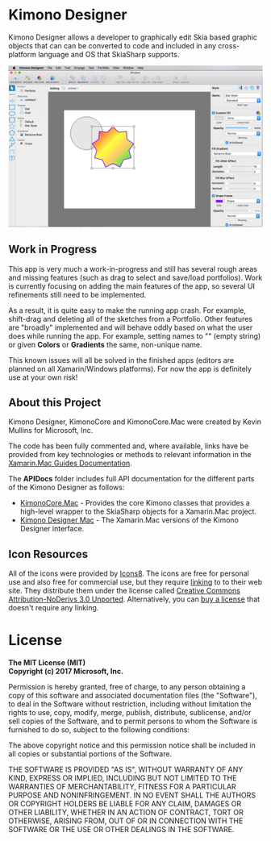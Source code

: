 Kimono Designer
============

Kimono Designer allows a developer to graphically edit Skia based graphic objects that can can be converted to code and included in any cross-platform language and OS that SkiaSharp supports.

![](Images/Intro01.png)

## Work in Progress

This app is very much a work-in-progress and still has several rough areas and missing features (such as drag to select and save/load portfolios). Work is currently focusing on adding the main features of the app, so several UI refinements still need to be implemented.

As a result, it is quite easy to make the running app crash. For example, shift-drag and deleting all of the sketches from a Portfolio. Other features are "broadly" implemented and will behave oddly based on what the user does while running the app. For example, setting names to "" (empty string) or given **Colors** or **Gradients** the same, non-unique name.

This known issues will all be solved in the finished apps (editors are planned on all Xamarin/Windows platforms). For now the app is definitely use at your own risk!

## About this Project

Kimono Designer, KimonoCore and KimonoCore.Mac were created by Kevin Mullins for Microsoft, Inc.

The code has been fully commented and, where available, links have be provided from key technologies or methods to relevant information in the [Xamarin.Mac Guides Documentation](https://developer.xamarin.com/guides/#mac).

The **APIDocs** folder includes full API documentation for the different parts of the Kimono Designer as follows:

- [KimonoCore.Mac](https://github.com/xamarin/KimonoDesigner/blob/master/APIDocs/Kimono.Mac/ReadMe.md) - Provides the core Kimono classes that provides a high-level wrapper to the SkiaSharp objects for a Xamarin.Mac project.
- [Kimono Designer Mac](https://github.com/xamarin/KimonoDesigner/blob/master/APIDocs/KimonoDesigner.mac/ReadMe.md) - The Xamarin.Mac versions of the Kimono Designer interface.


## Icon Resources

All of the icons were provided by [Icons8](https://icons8.com). The icons are free for personal use and also free for commercial use, but they require [linking](https://icons8.com/license/) to to their web site. They distribute them under the license called [Creative Commons Attribution-NoDerivs 3.0 Unported](https://creativecommons.org/licenses/by-nd/3.0/). Alternatively, you can [buy a license](https://icons8.com/paid-license-99/) that doesn't require any linking.

# License

**The MIT License (MIT)<br/>
Copyright (c) 2017 Microsoft, Inc.**

Permission is hereby granted, free of charge, to any person obtaining a 
copy of this software and associated documentation files (the "Software"), 
to deal in the Software without restriction, including without limitation 
the rights to use, copy, modify, merge, publish, distribute, sublicense, 
and/or sell copies of the Software, and to permit persons to whom the 
Software is furnished to do so, subject to the following conditions:

The above copyright notice and this permission notice shall be included 
in all copies or substantial portions of the Software.

THE SOFTWARE IS PROVIDED "AS IS", WITHOUT WARRANTY OF ANY KIND, EXPRESS 
OR IMPLIED, INCLUDING BUT NOT LIMITED TO THE WARRANTIES OF MERCHANTABILITY, 
FITNESS FOR A PARTICULAR PURPOSE AND NONINFRINGEMENT. IN NO EVENT SHALL 
THE AUTHORS OR COPYRIGHT HOLDERS BE LIABLE FOR ANY CLAIM, DAMAGES OR 
OTHER LIABILITY, WHETHER IN AN ACTION OF CONTRACT, TORT OR OTHERWISE, 
ARISING FROM, OUT OF OR IN CONNECTION WITH THE SOFTWARE OR THE USE OR 
OTHER DEALINGS IN THE SOFTWARE.
